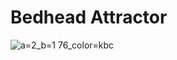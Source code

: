 # Bedhead Attractor

![a=2_b=1 76_color=kbc](https://user-images.githubusercontent.com/36861752/85953034-811c9600-b9a8-11ea-83f6-1fe97188b07c.png)
